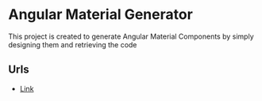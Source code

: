 # Angular Material Generator
This project is created to generate Angular Material Components by simply designing them and retrieving the code

## Urls

* [Link](https://angularmaterialgenerator.web.app/lobby)
